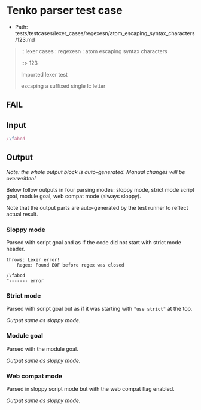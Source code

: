 # Tenko parser test case

- Path: tests/testcases/lexer_cases/regexesn/atom_escaping_syntax_characters/123.md

> :: lexer cases : regexesn : atom escaping syntax characters
>
> ::> 123
>
> Imported lexer test
>
> escaping a suffixed single lc letter

## FAIL

## Input

`````js
/\fabcd
`````

## Output

_Note: the whole output block is auto-generated. Manual changes will be overwritten!_

Below follow outputs in four parsing modes: sloppy mode, strict mode script goal, module goal, web compat mode (always sloppy).

Note that the output parts are auto-generated by the test runner to reflect actual result.

### Sloppy mode

Parsed with script goal and as if the code did not start with strict mode header.

`````
throws: Lexer error!
    Regex: Found EOF before regex was closed

/\fabcd
^------- error
`````

### Strict mode

Parsed with script goal but as if it was starting with `"use strict"` at the top.

_Output same as sloppy mode._

### Module goal

Parsed with the module goal.

_Output same as sloppy mode._

### Web compat mode

Parsed in sloppy script mode but with the web compat flag enabled.

_Output same as sloppy mode._
